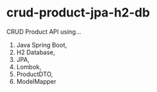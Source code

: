 # crud-product-jpa-h2-db
CRUD Product API using...
1. Java Spring Boot,
2. H2 Database,
3. JPA,
4. Lombok,
5. ProductDTO,
6. ModelMapper

